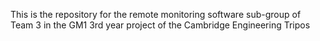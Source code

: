 This is the repository for the remote monitoring software sub-group of Team 3 in the GM1 3rd year project of the Cambridge Engineering Tripos

